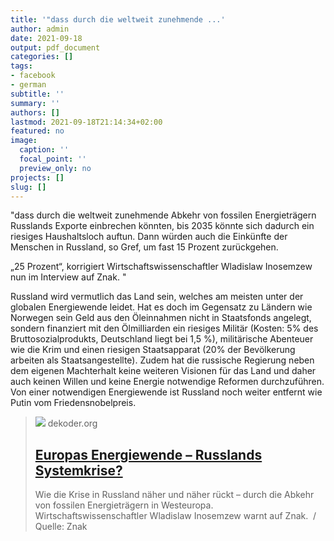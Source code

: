 ```yaml
---
title: '"dass durch die weltweit zunehmende ...'
author: admin
date: 2021-09-18
output: pdf_document
categories: []
tags:
- facebook
- german
subtitle: ''
summary: ''
authors: []
lastmod: 2021-09-18T21:14:34+02:00
featured: no
image:
  caption: ''
  focal_point: ''
  preview_only: no
projects: []
slug: []
---
```

"dass durch die weltweit zunehmende Abkehr von fossilen Energieträgern Russlands Exporte einbrechen könnten, bis 2035 könnte sich dadurch ein riesiges Haushaltsloch auftun. Dann würden auch die Einkünfte der Menschen in Russland, so Gref, um fast 15 Prozent zurückgehen. 

„25 Prozent“, korrigiert Wirtschaftswissenschaftler Wladislaw Inosemzew nun im Interview auf Znak. "

Russland wird vermutlich das Land sein, welches am meisten unter der globalen Energiewende leidet. Hat es doch im Gegensatz zu Ländern wie Norwegen sein Geld aus den Öleinnahmen nicht in Staatsfonds angelegt, sondern finanziert mit den Ölmilliarden ein riesiges Militär (Kosten: 5% des Bruttosozialprodukts, Deutschland liegt bei 1,5 %), militärische Abenteuer wie die Krim und einen riesigen Staatsapparat (20% der Bevölkerung arbeiten als Staatsangestellte). Zudem hat die russische Regierung neben dem eigenen Machterhalt keine weiteren Visionen für das Land und daher auch keinen Willen und keine Energie notwendige Reformen durchzuführen. Von einer notwendigen Energiewende ist Russland noch weiter entfernt wie Putin vom Friedensnobelpreis.
> [![](https://www.dekoder.org/sites/default/files/energiewende_social.png)](https://www.dekoder.org/de/article/europa-energiewende-exporte-inosemzew)
> dekoder.org
> ## [Europas Energiewende – Russlands Systemkrise?](https://www.dekoder.org/de/article/europa-energiewende-exporte-inosemzew)
>
>Wie die Krise in Russland näher und näher rückt – durch die Abkehr von fossilen Energieträgern in Westeuropa. Wirtschaftswissenschaftler Wladislaw Inosemzew warnt auf Znak.  / Quelle: Znak

